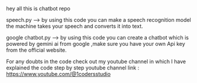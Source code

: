 hey all this is chatbot repo 

speech.py --> by using this code you can make a speech recognition model the machine takes your speech and converts it into text.

google chatbot.py --> by using this code you can create a chatbot which is powered by gemini ai from google ,make sure you have your own Api key from the official website.

For any doubts in the code check out my youtube channel in which I have explained the code step by step
 youtube channel link : https://www.youtube.com/@1codersstudio
